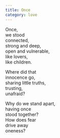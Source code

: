 ```yaml
---
title: Once
category: love
---
```


Once,  
we stood  
connected,  
strong and deep,  
open and vulnerable,  
like lovers,  
like children.

Where did that  
innocence go,  
sharing little truths,  
trusting,  
unafraid?

Why do we stand apart,  
having once  
stood together?  
How does fear  
drive away  
oneness?
